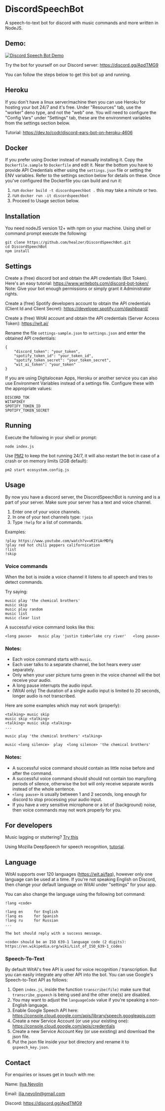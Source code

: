 # DiscordSpeechBot
A speech-to-text bot for discord with music commands and more written in NodeJS.

## Demo:

[![Discord Speech Bot Demo](http://img.youtube.com/vi/cfFI7E32v_8/0.jpg)](http://www.youtube.com/watch?v=cfFI7E32v_8 "Discord Speech Bot Demo")

Try the bot for yourself on our Discord server: https://discord.gg/ApdTMG9

You can follow the steps below to get this bot up and running.

## Heroku
If you don't have a linux server/machine then you can use Heroku for hosting your bot 24/7 and it's free.
Under "Resources" tab, use the "worker" deno type, and not the "web" one. You will need to configure the "Config Vars" under "Settings" tab, these are the environment variables from the settings section below.

Tutorial: https://dev.to/codr/discord-ears-bot-on-heroku-4606

## Docker
If you prefer using Docker instead of manually installing it.
Copy the `Dockerfile.sample` to `Dockerfile` and edit it.
Near the bottom you have to provide API Credentials either using the `settings.json` file or setting the ENV variables.
Refer to the settings section below for details on these.
Once you've configured the Dockerfile you can build and run it:

1. run `docker build -t discordspeechbot .`  this may take a minute or two.
2. run `docker run -it discordspeechbot`
3. Proceed to Usage section below.

## Installation
You need nodeJS version 12+ with npm on your machine.
Using shell or command prompt execute the following:
```
git clone https://github.com/healzer/DiscordSpeechBot.git
cd DiscordSpeechBot
npm install
```

## Settings
Create a (free) discord bot and obtain the API credentials (Bot Token).
Here's an easy tutorial: https://www.writebots.com/discord-bot-token/
Note: Give your bot enough permissions or simply grant it Administrator rights.

Create a (free) Spotify developers account to obtain the API credentials (Client Id and Client Secret): https://developer.spotify.com/dashboard/

Create a (free) WitAI account and obtain the API credentials (Server Access Token): https://wit.ai/

Rename the file `settings-sample.json` to `settings.json` and enter the obtained API credentials:
```
{
    "discord_token": "your_token",
    "spotify_token_id": "your_token_id",
    "spotify_token_secret": "your_token_secret",
    "wit_ai_token": "your_token"
}
```

If you are using Digitalocean Apps, Heroku or another service you can also use Environment Variables instead of a settings file. Configure these with the appropriate values:
```
DISCORD_TOK
WITAPIKEY
SPOTIFY_TOKEN_ID
SPOTIFY_TOKEN_SECRET
```

## Running

Execute the following in your shell or prompt:
```
node index.js
```

Use [PM2](https://www.npmjs.com/package/pm2) to keep the bot running 24/7, it will also restart the bot in case of a crash or on memory limits (2GB default):
```
pm2 start ecosystem.config.js
```

## Usage
By now you have a discord server, the DiscordSpeechBot is running and is a part of your server.
Make sure your server has a text and voice channel.

1. Enter one of your voice channels.
2. In one of your text channels type: `!join`
3. Type `!help` for a list of commands.

Examples:

```
!play https://www.youtube.com/watch?v=vK1YiArMDfg
!play red hot chili peppers californication
!list
!skip
```

### Voice commands

When the bot is inside a voice channel it listens to all speech and tries to detect commands.

Try saying:
```
music play 'the chemical brothers'
music skip
music play random
music list
music clear list
```

A successful voice command looks like this:

`<long pause>   music play 'justin timberlake cry river'   <long pause>`

### Notes: 
- Each voice command starts with `music`.
- Each user talks to a separate channel, the bot hears every user separately.
- Only when your user picture turns green in the voice channel will the bot receive your audio.
- A long pause interrupts the audio input.
- (WitAI only) The duration of a single audio input is limited to 20 seconds, longer audio is not transcribed.

Here are some examples which may not work (properly):
```
<talking> music skip
music skip <talking>
<talking> music skip <talking>
...

music play 'the chemical brothers' <talking>

music <long silence>  play  <long silence> 'the chemical brothers'
```


### Notes:
- A successful voice command should contain as little noise before and after the command.
- A successful voice command should should not contain too many/long periods of silence, otherwise the bot will only receive separate words instead of the whole sentence.
- `<long pause>` is usually between 1 and 2 seconds, long enough for discord to stop processing your audio input.
- If you have a very sensitive microphone or a lot of (background) noise, then voice commands may not work properly for you.


## For developers
Music lagging or stuttering? [Try this](https://groovy.zendesk.com/hc/en-us/articles/360023031772-Laggy-Glitchy-Distorted-No-Audio)

Using Mozilla DeepSpeech for speech recognition, [tutorial](https://medium.com/@ilyanevolin/discord-stt-bot-using-mozilla-deepspeech-e77ee28937eb).

## Language
WitAI supports over 120 languages (https://wit.ai/faq), however only one language can be used at a time.
If you're not speaking English on Discord, then change your default language on WitAI under "settings" for your app.

You can also change the language using the following bot command:

```
!lang <code>

!lang en     for English
!lang es     for Spanish
!lang ru     for Russian
...

The bot should reply with a success message.

<code> should be an ISO 639-1 language code (2 digits):
https://en.wikipedia.org/wiki/List_of_ISO_639-1_codes
```

### Speech-To-Text

By default WitAI's free API is used for voice recognition / transcription. But you can easily integrate any other API into the bot. You can use Google's Speech-to-Text API as follows:

1. Open `index.js`, inside the function `transcribe(file)` make sure that `transcribe_gspeech` is being used and the other one(s) are disabled.
2. You may want to adjust the `languageCode` value if you're speaking a non-English language.
3. Enable Google Speech API here: https://console.cloud.google.com/apis/library/speech.googleapis.com
4. Create a new Service Account (or use your existing one): https://console.cloud.google.com/apis/credentials
5. Create a new Service Account Key (or use existing) and download the json file.
6. Put the json file inside your bot directory and rename it to `gspeech_key.json`.

## Contact
For enquiries or issues get in touch with me:

Name: [Ilya Nevolin](https://www.linkedin.com/in/iljanevolin/)

Email: ilja.nevolin@gmail.com

Discord: https://discord.gg/ApdTMG9

